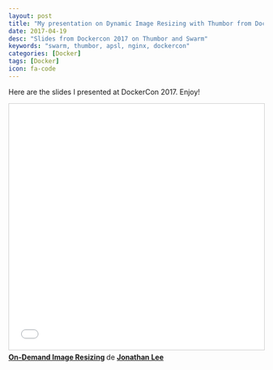 ```yaml
---
layout: post
title: "My presentation on Dynamic Image Resizing with Thumbor from Dockercon 2017"
date: 2017-04-19
desc: "Slides from Dockercon 2017 on Thumbor and Swarm"
keywords: "swarm, thumbor, apsl, nginx, dockercon"
categories: [Docker]
tags: [Docker]
icon: fa-code
---
```



Here are the slides I presented at DockerCon 2017. Enjoy!

<iframe src="//www.slideshare.net/slideshow/embed_code/key/p0wbcBWyAQFGRD" width="595" height="485" frameborder="0" marginwidth="0" marginheight="0" scrolling="no" style="border:1px solid #CCC; border-width:1px; margin-bottom:5px; max-width: 100%;" allowfullscreen> </iframe> <div style="margin-bottom:5px"> <strong> <a href="//www.slideshare.net/JonathanLee171/ondemand-image-resizing-75395949" title="On-Demand Image Resizing" target="_blank">On-Demand Image Resizing</a> </strong> de <strong><a target="_blank" href="https://www.slideshare.net/JonathanLee171">Jonathan Lee</a></strong> </div>